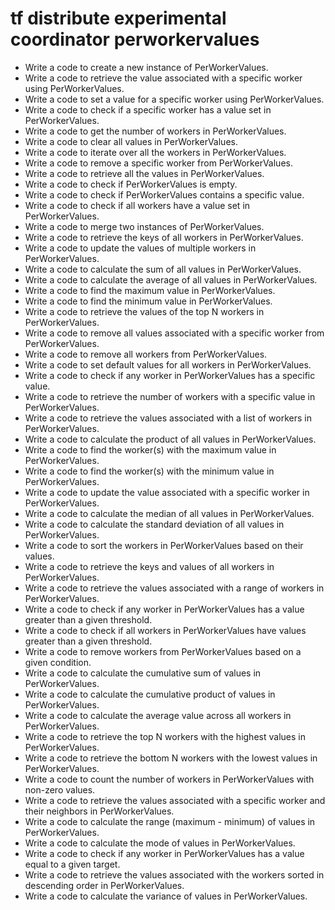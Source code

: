 # tf distribute experimental coordinator perworkervalues

- Write a code to create a new instance of PerWorkerValues.
- Write a code to retrieve the value associated with a specific worker using PerWorkerValues.
- Write a code to set a value for a specific worker using PerWorkerValues.
- Write a code to check if a specific worker has a value set in PerWorkerValues.
- Write a code to get the number of workers in PerWorkerValues.
- Write a code to clear all values in PerWorkerValues.
- Write a code to iterate over all the workers in PerWorkerValues.
- Write a code to remove a specific worker from PerWorkerValues.
- Write a code to retrieve all the values in PerWorkerValues.
- Write a code to check if PerWorkerValues is empty.
- Write a code to check if PerWorkerValues contains a specific value.
- Write a code to check if all workers have a value set in PerWorkerValues.
- Write a code to merge two instances of PerWorkerValues.
- Write a code to retrieve the keys of all workers in PerWorkerValues.
- Write a code to update the values of multiple workers in PerWorkerValues.
- Write a code to calculate the sum of all values in PerWorkerValues.
- Write a code to calculate the average of all values in PerWorkerValues.
- Write a code to find the maximum value in PerWorkerValues.
- Write a code to find the minimum value in PerWorkerValues.
- Write a code to retrieve the values of the top N workers in PerWorkerValues.
- Write a code to remove all values associated with a specific worker from PerWorkerValues.
- Write a code to remove all workers from PerWorkerValues.
- Write a code to set default values for all workers in PerWorkerValues.
- Write a code to check if any worker in PerWorkerValues has a specific value.
- Write a code to retrieve the number of workers with a specific value in PerWorkerValues.
- Write a code to retrieve the values associated with a list of workers in PerWorkerValues.
- Write a code to calculate the product of all values in PerWorkerValues.
- Write a code to find the worker(s) with the maximum value in PerWorkerValues.
- Write a code to find the worker(s) with the minimum value in PerWorkerValues.
- Write a code to update the value associated with a specific worker in PerWorkerValues.
- Write a code to calculate the median of all values in PerWorkerValues.
- Write a code to calculate the standard deviation of all values in PerWorkerValues.
- Write a code to sort the workers in PerWorkerValues based on their values.
- Write a code to retrieve the keys and values of all workers in PerWorkerValues.
- Write a code to retrieve the values associated with a range of workers in PerWorkerValues.
- Write a code to check if any worker in PerWorkerValues has a value greater than a given threshold.
- Write a code to check if all workers in PerWorkerValues have values greater than a given threshold.
- Write a code to remove workers from PerWorkerValues based on a given condition.
- Write a code to calculate the cumulative sum of values in PerWorkerValues.
- Write a code to calculate the cumulative product of values in PerWorkerValues.
- Write a code to calculate the average value across all workers in PerWorkerValues.
- Write a code to retrieve the top N workers with the highest values in PerWorkerValues.
- Write a code to retrieve the bottom N workers with the lowest values in PerWorkerValues.
- Write a code to count the number of workers in PerWorkerValues with non-zero values.
- Write a code to retrieve the values associated with a specific worker and their neighbors in PerWorkerValues.
- Write a code to calculate the range (maximum - minimum) of values in PerWorkerValues.
- Write a code to calculate the mode of values in PerWorkerValues.
- Write a code to check if any worker in PerWorkerValues has a value equal to a given target.
- Write a code to retrieve the values associated with the workers sorted in descending order in PerWorkerValues.
- Write a code to calculate the variance of values in PerWorkerValues.